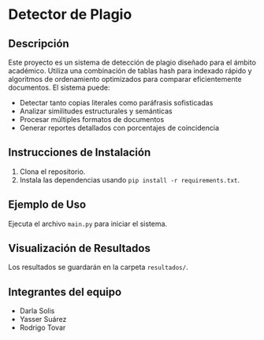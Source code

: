 # Detector de Plagio

## Descripción
Este proyecto es un sistema de detección de plagio diseñado para el ámbito académico. Utiliza una combinación de tablas hash para indexado rápido y algoritmos de ordenamiento optimizados para comparar eficientemente documentos. El sistema puede:

- Detectar tanto copias literales como paráfrasis sofisticadas
- Analizar similitudes estructurales y semánticas
- Procesar múltiples formatos de documentos
- Generar reportes detallados con porcentajes de coincidencia

## Instrucciones de Instalación
1. Clona el repositorio.
2. Instala las dependencias usando `pip install -r requirements.txt`.

## Ejemplo de Uso
Ejecuta el archivo `main.py` para iniciar el sistema.

## Visualización de Resultados
Los resultados se guardarán en la carpeta `resultados/`.

## Integrantes del equipo
- Darla Solis
- Yasser Suárez
- Rodrigo Tovar

